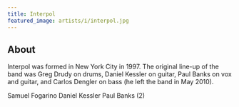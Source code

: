 ```yaml
---
title: Interpol
featured_image: artists/i/interpol.jpg
---
```

## About

Interpol was formed in New York City in 1997. 
The original line-up of the band was Greg Drudy on drums, Daniel Kessler on guitar, Paul Banks on vox and guitar, and Carlos Dengler on bass (he left the band in May 2010). 


Samuel Fogarino
Daniel Kessler
Paul Banks (2)
